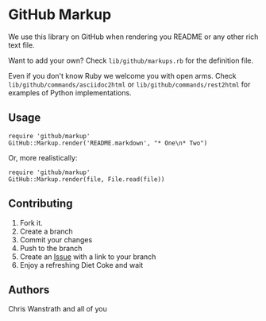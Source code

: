 GitHub Markup
=============

We use this library on GitHub when rendering you README or any other
rich text file.

Want to add your own? Check `lib/github/markups.rb` for the definition
file.

Even if you don't know Ruby we welcome you with open arms. Check
`lib/github/commands/asciidoc2html` or `lib/github/commands/rest2html`
for examples of Python implementations.


Usage
-----

    require 'github/markup'
    GitHub::Markup.render('README.markdown', "* One\n* Two")

Or, more realistically:

    require 'github/markup'
    GitHub::Markup.render(file, File.read(file))


Contributing
------------

1. Fork it.
2. Create a branch
3. Commit your changes
4. Push to the branch
5. Create an [Issue][1] with a link to your branch
6. Enjoy a refreshing Diet Coke and wait


Authors
-------

Chris Wanstrath and all of you

[1]: http://github.com/defunkt/github_markup/issues
